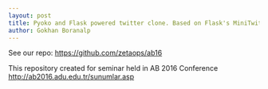 ```yaml
---
layout: post
title: Pyoko and Flask powered twitter clone. Based on Flask's MiniTwit example
author: Gokhan Boranalp
---
```


See our repo: https://github.com/zetaops/ab16

This repository created for seminar held in AB 2016 Conference http://ab2016.adu.edu.tr/sunumlar.asp
